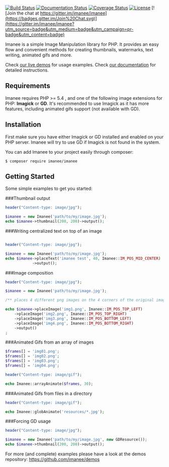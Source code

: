 [![Build Status](https://travis-ci.org/imanee/imanee.svg?branch=master)](https://travis-ci.org/imanee/imanee)
[![Documentation Status](https://readthedocs.org/projects/imanee/badge/?version=latest)](https://readthedocs.org/projects/imanee/?badge=latest)
[![Coverage Status](https://coveralls.io/repos/imanee/imanee/badge.svg?branch=master&service=github)](https://coveralls.io/github/imanee/imanee?branch=master)
[![License](https://img.shields.io/badge/license-MIT-brightgreen.svg)](https://github.com/imanee/imanee/blob/master/LICENSE.md)
[![Join the chat at https://gitter.im/imanee/imanee](https://badges.gitter.im/Join%20Chat.svg)](https://gitter.im/imanee/imanee?utm_source=badge&utm_medium=badge&utm_campaign=pr-badge&utm_content=badge)

Imanee is a simple Image Manipulation library for PHP. 
It provides an easy flow and convenient methods for creating thumbnails, watermarks, text writing, animated gifs and more.

Check [our live demos](http://imanee.io/#demos) for usage examples.
Check [our documentation](http://imanee.readthedocs.org) for detailed instructions.

## Requirements

Imanee requires PHP >= 5.4 , and one of the following image extensions for PHP: **Imagick** or **GD**. It's recommended to use Imagick as it has more features, including animated gifs support (not available with GD).

## Installation
First make sure you have either Imagick or GD installed and enabled on your PHP server. Imanee will try to use GD if Imagick is not found in the system.

You can add Imanee to your project easily through composer:

    $ composer require imanee/imanee

## Getting Started

Some simple examples to get you started:

###Thumbnail output

```php
header("Content-type: image/jpg");

$imanee = new Imanee('path/to/my/image.jpg');
echo $imanee->thumbnail(200, 200)->output();
```
###Writing centralized text on top of an image

```php

header("Content-type: image/jpg");

$imanee = new Imanee('path/to/my/image.jpg');
echo $imanee->placeText('imanee test', 40, Imanee::IM_POS_MID_CENTER)
            ->output();
```
                    
###Image composition

```php
header("Content-type: image/jpg");

$imanee = new Imanee('path/to/my/image.jpg');

/** places 4 different png images on the 4 corners of the original image */

echo $imanee->placeImage('img1.png', Imanee::IM_POS_TOP_LEFT)
    ->placeImage('img2.png', Imanee::IM_POS_TOP_RIGHT)
    ->placeImage('img3.png', Imanee::IM_POS_BOTTOM_LEFT)
    ->placeImage('img4.png', Imanee::IM_POS_BOTTOM_RIGHT)
    ->output()
;
```

###Animated Gifs from an array of images

```php
$frames[] = 'img01.png';
$frames[] = 'img02.png';
$frames[] = 'img03.png';
$frames[] = 'img04.png';

header("Content-type: image/gif");

echo Imanee::arrayAnimate($frames, 30);
```

###Animated Gifs from files in a directory
 
```php
header("Content-type: image/gif");

echo Imanee::globAnimate('resources/*.jpg');
```

###Forcing GD usage

```php
header("Content-type: image/jpg");

$imanee = new Imanee('path/to/my/image.jpg', new GDResource());
echo $imanee->thumbnail(200, 200)->output();
```

For more (and complete) examples please have a look at the demos repository: <a href="https://github.com/imanee/demos">https://github.com/imanee/demos</a>
